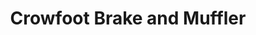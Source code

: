 ---
title: "Crowfoot Brake and Muffler"
url: /calgary/crowfoot-brake-and-muffler/
shop: car repair
---